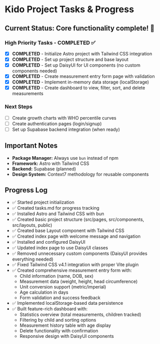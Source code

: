 # Kido Project Tasks & Progress

## Current Status: Core functionality complete! 🎉

### High Priority Tasks - COMPLETED ✅
- [x] **COMPLETED** - Initialize Astro project with Tailwind CSS integration
- [x] **COMPLETED** - Set up project structure and base layout  
- [x] **COMPLETED** - Set up DaisyUI for UI components (no custom components needed)
- [x] **COMPLETED** - Create measurement entry form page with validation
- [x] **COMPLETED** - Implement in-memory data storage (localStorage)
- [x] **COMPLETED** - Create dashboard to view, filter, sort, and delete measurements

### Next Steps
- [ ] Create growth charts with WHO percentile curves
- [ ] Create authentication pages (login/signup)
- [ ] Set up Supabase backend integration (when ready)

## Important Notes
- **Package Manager:** Always use `bun` instead of npm
- **Framework:** Astro with Tailwind CSS
- **Backend:** Supabase (planned)
- **Design System:** Context7 methodology for reusable components

## Progress Log
- ✅ Started project initialization
- ✅ Created tasks.md for progress tracking
- ✅ Installed Astro and Tailwind CSS with bun
- ✅ Created basic project structure (src/pages, src/components, src/layouts, public)
- ✅ Created base Layout component with Tailwind CSS
- ✅ Created index page with welcome message and navigation
- ✅ Installed and configured DaisyUI
- ✅ Updated index page to use DaisyUI classes
- ✅ Removed unnecessary custom components (DaisyUI provides everything needed)
- ✅ Fixed Tailwind CSS v4.1 integration with proper Vite plugin
- ✅ Created comprehensive measurement entry form with:
  - Child information (name, DOB, sex)
  - Measurement data (weight, height, head circumference)
  - Unit conversion support (metric/imperial)
  - Age calculation in days
  - Form validation and success feedback
- ✅ Implemented localStorage-based data persistence
- ✅ Built feature-rich dashboard with:
  - Statistics overview (total measurements, children tracked)
  - Filtering by child and sorting options
  - Measurement history table with age display
  - Delete functionality with confirmation
  - Responsive design with DaisyUI components